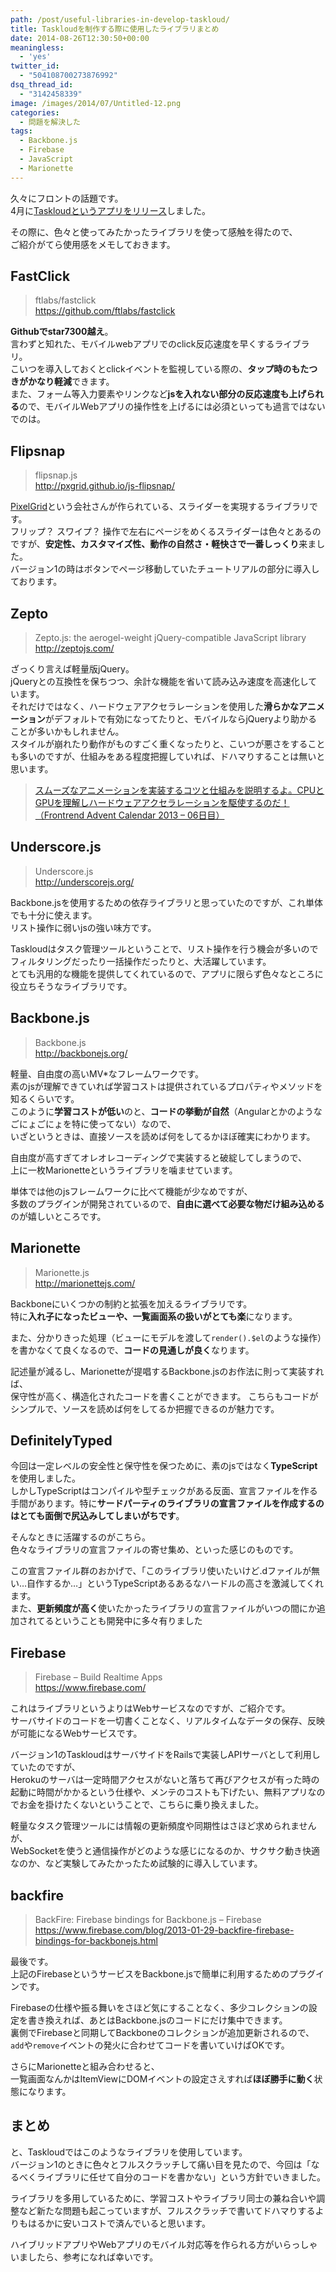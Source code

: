 ```yaml
---
path: /post/useful-libraries-in-develop-taskloud/
title: Taskloudを制作する際に使用したライブラリまとめ
date: 2014-08-26T12:30:50+00:00
meaningless:
  - 'yes'
twitter_id:
  - "504108700273876992"
dsq_thread_id:
  - "3142458339"
image: /images/2014/07/Untitled-12.png
categories:
  - 問題を解決した
tags:
  - Backbone.js
  - Firebase
  - JavaScript
  - Marionette
---
```

久々にフロントの話題です。  
4月に[Taskloudというアプリをリリース](/post/release-taskloud/)しました。

その際に、色々と使ってみたかったライブラリを使って感触を得たので、  
ご紹介がてら使用感をメモしておきます。

<!--more-->

FastClick
----------------------------------------

> ftlabs/fastclick  
> <https://github.com/ftlabs/fastclick>

**Githubでstar7300越え**。  
言わずと知れた、モバイルwebアプリでのclick反応速度を早くするライブラリ。  
こいつを導入しておくとclickイベントを監視している際の、**タップ時のもたつきがかなり軽減**できます。  
また、フォーム等入力要素やリンクなど**jsを入れない部分の反応速度も上げられる**ので、モバイルWebアプリの操作性を上げるには必須といっても過言ではないでのは。

Flipsnap
----------------------------------------

> flipsnap.js  
> <http://pxgrid.github.io/js-flipsnap/>

[PixelGrid](http://www.pxgrid.com/)という会社さんが作られている、スライダーを実現するライブラリです。  
フリップ？ スワイプ？ 操作で左右にページをめくるスライダーは色々とあるのですが、**安定性、カスタマイズ性、動作の自然さ・軽快さで一番しっくり**来ました。  
バージョン1の時はボタンでページ移動していたチュートリアルの部分に導入しております。

Zepto
----------------------------------------

> Zepto.js: the aerogel-weight jQuery-compatible JavaScript library  
> <http://zeptojs.com/>

ざっくり言えば軽量版jQuery。  
jQueryとの互換性を保ちつつ、余計な機能を省いて読み込み速度を高速化しています。  
それだけではなく、ハードウェアアクセラレーションを使用した**滑らかなアニメーション**がデフォルトで有効になってたりと、モバイルならjQueryより助かることが多いかもしれません。  
スタイルが崩れたり動作がものすごく重くなったりと、こいつが悪さをすることも多いのですが、仕組みをある程度把握していれば、ドハマりすることは無いと思います。

> [スムーズなアニメーションを実装するコツと仕組みを説明するよ。CPUとGPUを理解しハードウェアアクセラレーションを駆使するのだ！（Frontrend Advent Calendar 2013 – 06日目）](http://ginpen.com/2013/12/06/hardware-acceleration/#.U_i-BNeIRLA.twitter)

Underscore.js
----------------------------------------

> Underscore.js  
> <http://underscorejs.org/>

Backbone.jsを使用するための依存ライブラリと思っていたのですが、これ単体でも十分に使えます。  
リスト操作に弱いjsの強い味方です。

Taskloudはタスク管理ツールということで、リスト操作を行う機会が多いのでフィルタリングだったり一括操作だったりと、大活躍しています。  
とても汎用的な機能を提供してくれているので、アプリに限らず色々なところに役立ちそうなライブラリです。

Backbone.js
----------------------------------------

> Backbone.js  
> <http://backbonejs.org/>

軽量、自由度の高いMV*なフレームワークです。  
素のjsが理解できていれば学習コストは提供されているプロパティやメソッドを知るくらいです。  
このように**学習コストが低い**のと、**コードの挙動が自然**（Angularとかのようなごにょごにょを特に使ってない）なので、  
いざというときは、直接ソースを読めば何をしてるかほぼ確実にわかります。

自由度が高すぎてオレオレコーディングで実装すると破綻してしまうので、  
上に一枚Marionetteというライブラリを噛ませています。

単体では他のjsフレームワークに比べて機能が少なめですが、  
多数のプラグインが開発されているので、**自由に選べて必要な物だけ組み込める**のが嬉しいところです。

Marionette
----------------------------------------

> Marionette.js  
> <http://marionettejs.com/>

Backboneにいくつかの制約と拡張を加えるライブラリです。  
特に**入れ子になったビューや、一覧画面系の扱いがとても楽**になります。

また、分かりきった処理（ビューにモデルを渡して`render().$el`のような操作）を書かなくて良くなるので、**コードの見通しが良く**なります。

記述量が減るし、Marionetteが提唱するBackbone.jsのお作法に則って実装すれば、  
保守性が高く、構造化されたコードを書くことができます。 こちらもコードがシンプルで、ソースを読めば何をしてるか把握できるのが魅力です。

DefinitelyTyped
----------------------------------------

> 
今回は一定レベルの安全性と保守性を保つために、素のjsではなく**TypeScript**を使用しました。  
しかしTypeScriptはコンパイルや型チェックがある反面、宣言ファイルを作る手間があります。特に**サードパーティのライブラリの宣言ファイルを作成するのはとても面倒で尻込みしてしまいがちです**。

そんなときに活躍するのがこちら。  
色々なライブラリの宣言ファイルの寄せ集め、といった感じのものです。

この宣言ファイル群のおかげで、「このライブラリ使いたいけど.dファイルが無い…自作するか…」というTypeScriptあるあるなハードルの高さを激減してくれます。  
また、**更新頻度が高く**使いたかったライブラリの宣言ファイルがいつの間にか追加されてるということも開発中に多々有りました

Firebase
----------------------------------------

> Firebase – Build Realtime Apps  
> <https://www.firebase.com/>

これはライブラリというよりはWebサービスなのですが、ご紹介です。  
サーバサイドのコードを一切書くことなく、リアルタイムなデータの保存、反映が可能になるWebサービスです。

バージョン1のTaskloudはサーバサイドをRailsで実装しAPIサーバとして利用していたのですが、  
Herokuのサーバは一定時間アクセスがないと落ちて再びアクセスが有った時の起動に時間がかかるという仕様や、メンテのコストも下げたい、無料アプリなのでお金を掛けたくないということで、こちらに乗り換えました。

軽量なタスク管理ツールには情報の更新頻度や同期性はさほど求められませんが、  
WebSocketを使うと通信操作がどのような感じになるのか、サクサク動き快適なのか、など実験してみたかったため試験的に導入しています。

backfire
----------------------------------------

> BackFire: Firebase bindings for Backbone.js – Firebase  
> <https://www.firebase.com/blog/2013-01-29-backfire-firebase-bindings-for-backbonejs.html>

最後です。  
上記のFirebaseというサービスをBackbone.jsで簡単に利用するためのプラグインです。

Firebaseの仕様や振る舞いをさほど気にすることなく、多少コレクションの設定を書き換えれば、あとはBackbone.jsのコードにだけ集中できます。  
裏側でFirebaseと同期してBackboneのコレクションが追加更新されるので、`add`や`remove`イベントの発火に合わせてコードを書いていけばOKです。

さらにMarionetteと組み合わせると、  
一覧画面なんかはItemViewにDOMイベントの設定さえすれば**ほぼ勝手に動く**状態になります。

まとめ
----------------------------------------

と、Taskloudではこのようなライブラリを使用しています。  
バージョン1のときに色々とフルスクラッチして痛い目を見たので、今回は「なるべくライブラリに任せて自分のコードを書かない」という方針でいきました。

ライブラリを多用しているために、学習コストやライブラリ同士の兼ね合いや調整など新たな問題も起こっていますが、フルスクラッチで書いてドハマりするよりもはるかに安いコストで済んでいると思います。

ハイブリッドアプリやWebアプリのモバイル対応等を作られる方がいらっしゃいましたら、参考になれば幸いです。

<div style="font-size:0px;height:0px;line-height:0px;margin:0;padding:0;clear:both">
</div>